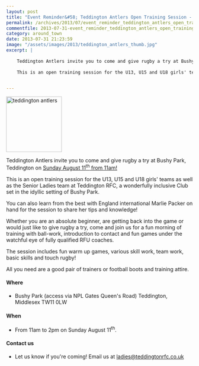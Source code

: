 ```yaml
---
layout: post
title: "Event Reminder&#58; Teddington Antlers Open Training Session - 11 August 2013"
permalink: /archives/2013/07/event_reminder_teddington_antlers_open_training_se.html
commentfile: 2013-07-31-event_reminder_teddington_antlers_open_training_se
category: around_town
date: 2013-07-31 21:23:59
image: "/assets/images/2013/teddington_antlers_thumb.jpg"
excerpt: |
    
    Teddington Antlers invite you to come and give rugby a try at Bushy Park, Teddington on <a href="https://stmargarets.london/event/event/200705144042">Sunday August 11<sup>th</sup> from 11am!</a>
    
    This is an open training session for the U13, U15 and U18 girls' teams as well as the Senior Ladies team at Teddington RFC, a wonderfully inclusive Club set in the idyllic setting of Bushy Park.
    

---
```


<a href="/assets/images/2013/teddington_antlers.jpg" title="See larger version of - teddington antlers"><img src="/assets/images/2013/teddington_antlers_thumb.jpg" width="150" height="150" alt="teddington antlers" class="photo right" /></a>

Teddington Antlers invite you to come and give rugby a try at Bushy Park, Teddington on [Sunday August 11<sup>th</sup> from 11am!](/event/event/200705144042)

This is an open training session for the U13, U15 and U18 girls' teams as well as the Senior Ladies team at Teddington RFC, a wonderfully inclusive Club set in the idyllic setting of Bushy Park.

You can also learn from the best with England international Marlie Packer on hand for the session to share her tips and knowledge!

Whether you are an absolute beginner, are getting back into the game or would just like to give rugby a try, come and join us for a fun morning of training with ball-work, introduction to contact and fun games under the watchful eye of fully qualified RFU coaches.

The session includes fun warm up games, various skill work, team work, basic skills and touch rugby!

All you need are a good pair of trainers or football boots and training attire.

#### Where

-   Bushy Park (access via NPL Gates Queen's Road) Teddington, Middlesex TW11 0LW

#### When

-   From 11am to 2pm on Sunday August 11<sup>th</sup>.

#### Contact us

-   Let us know if you're coming! Email us at <ladies@teddingtonrfc.co.uk>
